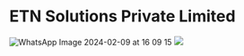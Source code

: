 
# ETN Solutions Private Limited

![WhatsApp Image 2024-02-09 at 16 09 15](https://github.com/ETN-Solutions/ETN-Solutions/assets/161805758/2682f077-7139-414b-9a6c-cf2efa606d8a)
<img src="https://github.com/ETN-Solutions/ETN-Solutions/assets/161805758/2682f077-7139-414b-9a6c-cf2efa606d8a" size="400px"/>

